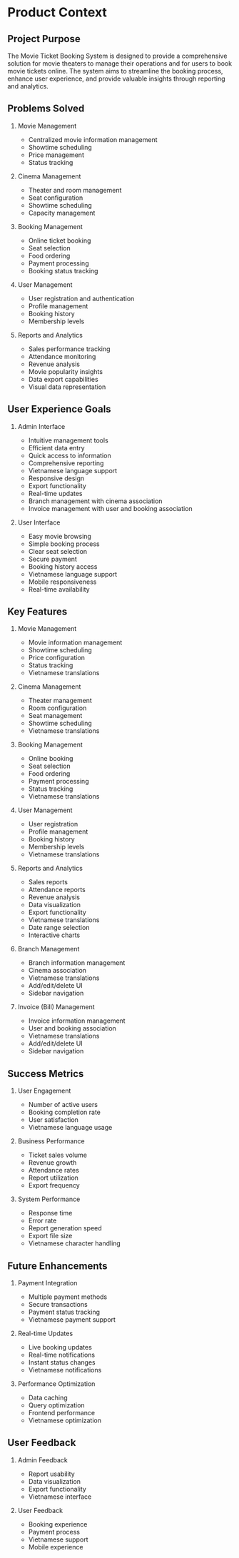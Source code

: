# Product Context

## Project Purpose
The Movie Ticket Booking System is designed to provide a comprehensive solution for movie theaters to manage their operations and for users to book movie tickets online. The system aims to streamline the booking process, enhance user experience, and provide valuable insights through reporting and analytics.

## Problems Solved
1. Movie Management
   - Centralized movie information management
   - Showtime scheduling
   - Price management
   - Status tracking

2. Cinema Management
   - Theater and room management
   - Seat configuration
   - Showtime scheduling
   - Capacity management

3. Booking Management
   - Online ticket booking
   - Seat selection
   - Food ordering
   - Payment processing
   - Booking status tracking

4. User Management
   - User registration and authentication
   - Profile management
   - Booking history
   - Membership levels

5. Reports and Analytics
   - Sales performance tracking
   - Attendance monitoring
   - Revenue analysis
   - Movie popularity insights
   - Data export capabilities
   - Visual data representation

## User Experience Goals
1. Admin Interface
   - Intuitive management tools
   - Efficient data entry
   - Quick access to information
   - Comprehensive reporting
   - Vietnamese language support
   - Responsive design
   - Export functionality
   - Real-time updates
   - Branch management with cinema association
   - Invoice management with user and booking association

2. User Interface
   - Easy movie browsing
   - Simple booking process
   - Clear seat selection
   - Secure payment
   - Booking history access
   - Vietnamese language support
   - Mobile responsiveness
   - Real-time availability

## Key Features
1. Movie Management
   - Movie information management
   - Showtime scheduling
   - Price configuration
   - Status tracking
   - Vietnamese translations

2. Cinema Management
   - Theater management
   - Room configuration
   - Seat management
   - Showtime scheduling
   - Vietnamese translations

3. Booking Management
   - Online booking
   - Seat selection
   - Food ordering
   - Payment processing
   - Status tracking
   - Vietnamese translations

4. User Management
   - User registration
   - Profile management
   - Booking history
   - Membership levels
   - Vietnamese translations

5. Reports and Analytics
   - Sales reports
   - Attendance reports
   - Revenue analysis
   - Data visualization
   - Export functionality
   - Vietnamese translations
   - Date range selection
   - Interactive charts

6. Branch Management
   - Branch information management
   - Cinema association
   - Vietnamese translations
   - Add/edit/delete UI
   - Sidebar navigation

7. Invoice (Bill) Management
   - Invoice information management
   - User and booking association
   - Vietnamese translations
   - Add/edit/delete UI
   - Sidebar navigation

## Success Metrics
1. User Engagement
   - Number of active users
   - Booking completion rate
   - User satisfaction
   - Vietnamese language usage

2. Business Performance
   - Ticket sales volume
   - Revenue growth
   - Attendance rates
   - Report utilization
   - Export frequency

3. System Performance
   - Response time
   - Error rate
   - Report generation speed
   - Export file size
   - Vietnamese character handling

## Future Enhancements
1. Payment Integration
   - Multiple payment methods
   - Secure transactions
   - Payment status tracking
   - Vietnamese payment support

2. Real-time Updates
   - Live booking updates
   - Real-time notifications
   - Instant status changes
   - Vietnamese notifications

3. Performance Optimization
   - Data caching
   - Query optimization
   - Frontend performance
   - Vietnamese optimization

## User Feedback
1. Admin Feedback
   - Report usability
   - Data visualization
   - Export functionality
   - Vietnamese interface

2. User Feedback
   - Booking experience
   - Payment process
   - Vietnamese support
   - Mobile experience 